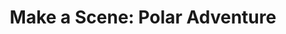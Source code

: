 ---
title: "Make a Scene: Polar Adventure"
developer: Innivo
image: MakeAScenePolarAdventure.jpg
link: http://www.makeasceneapp.com/app/polar-adventure/
ios: http://itunes.apple.com/us/app/make-a-scene-polar-adventure/id501640642
blackberry: http://appworld.blackberry.com/webstore/content/127802/?lang=en
---